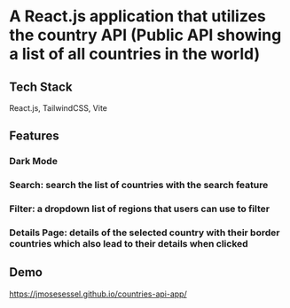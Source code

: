 # A React.js application that utilizes the country API (Public API showing a list of all countries in the world)

## Tech Stack
React.js, TailwindCSS, Vite

## Features
### Dark Mode
### Search: search the list of countries with the search feature
### Filter: a dropdown list of regions that users can use to filter
### Details Page: details of the selected country with their border countries which also lead to their details when clicked

## Demo
https://jmosesessel.github.io/countries-api-app/

